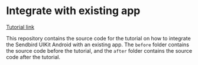# Integrate with existing app

[Tutorial link](https://sendbird.com/docs/chat/uikit/v3/android/tutorial/integrate-with-existing-app)

This repository contains the source code for the tutorial on how to integrate the Sendbird UIKit Android with an existing app.
The `before` folder contains the source code before the tutorial, and the `after` folder contains the source code after the tutorial.

